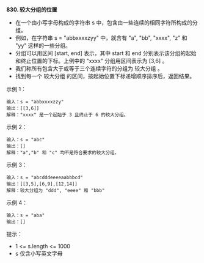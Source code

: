 **830. 较大分组的位置**
- 在一个由小写字母构成的字符串 s 中，包含由一些连续的相同字符所构成的分组。
- 例如，在字符串 s = "abbxxxxzyy" 中，就含有 "a", "bb", "xxxx", "z" 和 "yy" 这样的一些分组。
- 分组可以用区间 [start, end] 表示，其中 start 和 end 分别表示该分组的起始和终止位置的下标。上例中的 "xxxx" 分组用区间表示为 [3,6] 。
- 我们称所有包含大于或等于三个连续字符的分组为 较大分组 。
- 找到每一个 较大分组 的区间，按起始位置下标递增顺序排序后，返回结果。

示例 1：
```
输入：s = "abbxxxxzzy"
输出：[[3,6]]
解释："xxxx" 是一个起始于 3 且终止于 6 的较大分组。
```
示例 2：
```
输入：s = "abc"
输出：[]
解释："a","b" 和 "c" 均不是符合要求的较大分组。
```
示例 3：
```
输入：s = "abcdddeeeeaabbbcd"
输出：[[3,5],[6,9],[12,14]]
解释：较大分组为 "ddd", "eeee" 和 "bbb"
```
示例 4：
```
输入：s = "aba"
输出：[]
```
提示：
- 1 <= s.length <= 1000
- s 仅含小写英文字母